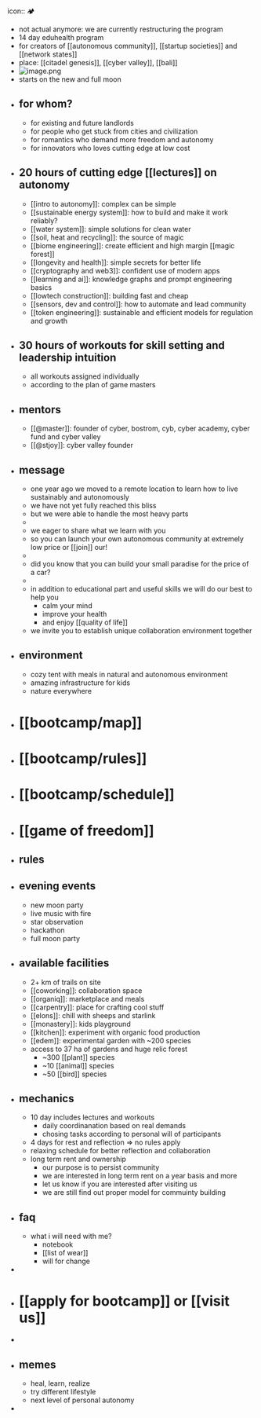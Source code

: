 icon:: 🏕️

- not actual anymore: we are currently restructuring the program
- 14 day eduhealth program
- for creators of [[autonomous community]], [[startup societies]] and [[network states]]
- place: [[citadel genesis]], [[cyber valley]], [[bali]]
- ![image.png](../assets/image_1725878367697_0.png)
- starts on the new and full moon
- ## for whom?
	- for existing and future landlords
	- for people who get stuck from cities and civilization
	- for romantics who demand more freedom and autonomy
	- for innovators who loves cutting edge at low cost
- ## 20 hours of cutting edge [[lectures]] on autonomy
	- [[intro to autonomy]]: complex can be simple
	- [[sustainable energy system]]: how to build and make it work reliably?
	- [[water system]]: simple solutions for clean water
	- [[soil, heat and recycling]]: the source of magic
	- [[biome engineering]]: create efficient and high margin [[magic forest]]
	- [[longevity and health]]: simple secrets for better life
	- [[cryptography and web3]]: confident use of modern apps
	- [[learning and ai]]: knowledge graphs and prompt engineering basics
	- [[lowtech construction]]: building fast and cheap
	- [[sensors, dev and control]]: how to automate and lead community
	- [[token engineering]]: sustainable and efficient models for regulation and growth
- ## 30 hours of workouts for skill setting and leadership intuition
	- all workouts assigned individually
	- according to the plan of game masters
- ## mentors
	- [[@master]]: founder of cyber, bostrom, cyb, cyber academy, cyber fund and cyber valley
	- [[@stjoy]]: cyber valley founder
- ## message
	- one year ago we moved to a remote location to learn how to live sustainably and autonomously
	- we have not yet fully reached this bliss
	- but we were able to handle the most heavy parts
	-
	- we eager to share what we learn with you
	- so you can launch your own autonomous community at extremely low price or [[join]] our!
	-
	- did you know that you can build your small paradise for the price of a car?
	-
	- in addition to educational part and useful skills we will do our best to help you
		- calm your mind
		- improve your health
		- and enjoy [[quality of life]]
	- we invite you to establish unique collaboration environment together
- ## environment
	- cozy tent with meals in natural and autonomous environment
	- amazing infrastructure for kids
	- nature everywhere
- # [[bootcamp/map]]
- # [[bootcamp/rules]]
- # [[bootcamp/schedule]]
- # [[game of freedom]]
- ## rules
- ## evening events
	- new moon party
	- live music with fire
	- star observation
	- hackathon
	- full moon party
- ## available facilities
	- 2+ km of trails on site
	- [[coworking]]: collaboration space
	- [[organiq]]: marketplace and meals
	- [[carpentry]]: place for crafting cool stuff
	- [[elons]]: chill with sheeps and starlink
	- [[monastery]]: kids playground
	- [[kitchen]]: experiment with organic food production
	- [[edem]]: experimental garden with ~200 species
	- access to 37 ha of gardens and huge relic forest
		- ~300 [[plant]] species
		- ~10 [[animal]] species
		- ~50 [[bird]] species
- ## mechanics
	- 10 day includes lectures and workouts
		- daily coordinanation based on real demands
		- chosing tasks according to personal will of participants
	- 4 days for rest and reflection => no rules apply
	- relaxing schedule for better reflection and collaboration
	- long term rent and ownership
		- our purpose is to persist community
		- we are interested in long term rent on a year basis and more
		- let us know if you are interested after visiting us
		- we are still find out proper model for commuinty building
- ## faq
	- what i will need with me?
		- notebook
		- [[list of wear]]
		- will for change
-
- # [[apply for bootcamp]] or [[visit us]]
-
- ## memes
	- heal, learn, realize
	- try different lifestyle
	- next level of personal autonomy
-